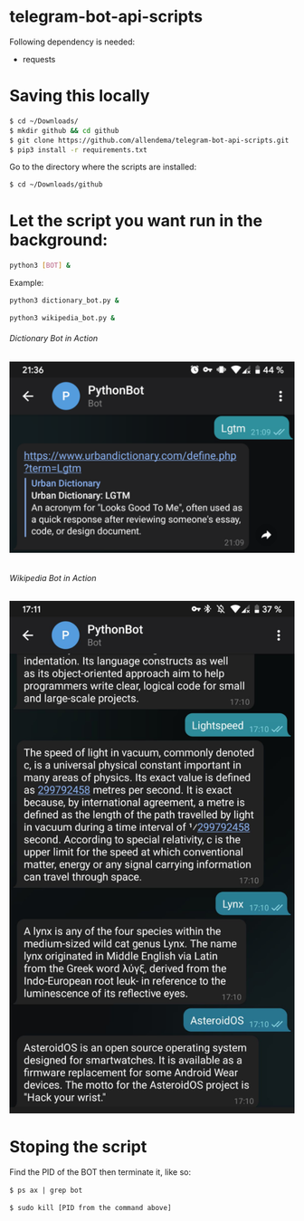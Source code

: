 # telegram-bot-api-scripts

Following dependency is needed:
 - requests

# Saving this locally

```bash
$ cd ~/Downloads/
$ mkdir github && cd github
$ git clone https://github.com/allendema/telegram-bot-api-scripts.git
$ pip3 install -r requirements.txt
```

Go to the directory where the scripts are installed:

```bash
$ cd ~/Downloads/github
```

# Let the script you want run in the background:

```bash
python3 [BOT] &
```
Example:

```bash
python3 dictionary_bot.py & 
```
```bash
python3 wikipedia_bot.py & 
```


###### Dictionary Bot in Action
###### ![Dictionary Bot in Action](https://github.com/allendema/telegram-bot-api-scripts/blob/main/dictionary_bot_example.png)

###### Wikipedia Bot in Action
###### ![Wikipedia Bot in Action](https://github.com/allendema/telegram-bot-api-scripts/blob/allendema-wikipedia_bot/wikipedia_bot_example.png)


# Stoping the script
Find the PID of the BOT then terminate it, like so:

```$ ps ax | grep bot ```

```$ sudo kill [PID from the command above] ```
